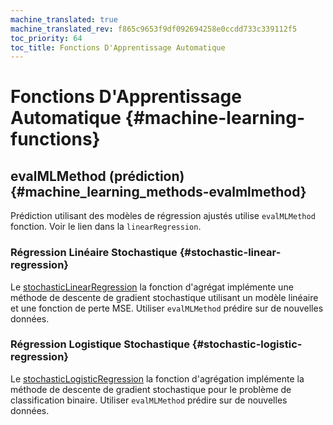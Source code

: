 ```yaml
---
machine_translated: true
machine_translated_rev: f865c9653f9df092694258e0ccdd733c339112f5
toc_priority: 64
toc_title: Fonctions D'Apprentissage Automatique
---
```


# Fonctions D'Apprentissage Automatique {#machine-learning-functions}

## evalMLMethod (prédiction) {#machine_learning_methods-evalmlmethod}

Prédiction utilisant des modèles de régression ajustés utilise `evalMLMethod` fonction. Voir le lien dans la `linearRegression`.

### Régression Linéaire Stochastique {#stochastic-linear-regression}

Le [stochasticLinearRegression](../../sql_reference/aggregate_functions/reference.md#agg_functions-stochasticlinearregression) la fonction d'agrégat implémente une méthode de descente de gradient stochastique utilisant un modèle linéaire et une fonction de perte MSE. Utiliser `evalMLMethod` prédire sur de nouvelles données.

### Régression Logistique Stochastique {#stochastic-logistic-regression}

Le [stochasticLogisticRegression](../../sql_reference/aggregate_functions/reference.md#agg_functions-stochasticlogisticregression) la fonction d'agrégation implémente la méthode de descente de gradient stochastique pour le problème de classification binaire. Utiliser `evalMLMethod` prédire sur de nouvelles données.
